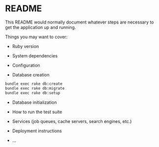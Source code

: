 # README

This README would normally document whatever steps are necessary to get the
application up and running.

Things you may want to cover:

* Ruby version

* System dependencies

* Configuration

* Database creation

```sh
bundle exec rake db:create
bundle exec rake db:migrate
bundle exec rake db:setup
```

* Database initialization

* How to run the test suite

* Services (job queues, cache servers, search engines, etc.)

* Deployment instructions

* ...
